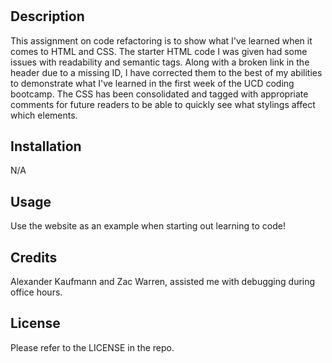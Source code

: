 # <Challenge-1>
 

## Description

This assignment on code refactoring is to show what I've learned when it comes to HTML and CSS. The starter HTML code I was given had some issues with readability and semantic tags. Along with a broken link in the header due to a missing ID, I have corrected them to the best of my abilities to demonstrate what I've learned in the first week of the UCD coding bootcamp. The CSS has been consolidated and tagged with appropriate comments for future readers to be able to quickly see what stylings affect which elements.


## Installation

N/A

## Usage

Use the website as an example when starting out learning to code! 

## Credits

Alexander Kaufmann and Zac Warren, assisted me with debugging during office hours.

## License

Please refer to the LICENSE in the repo.

